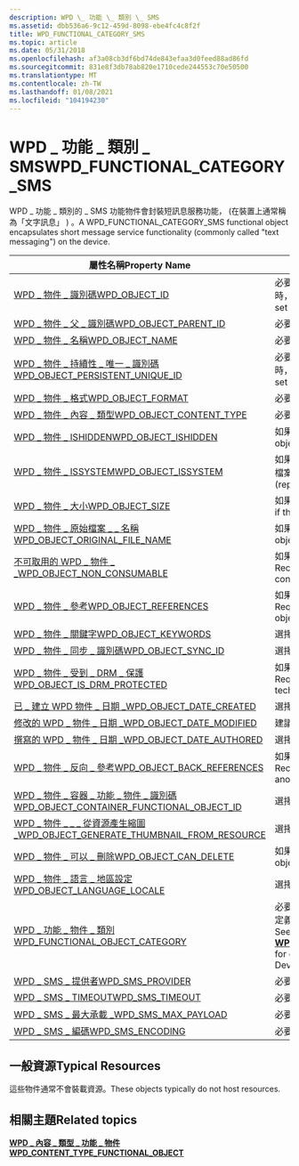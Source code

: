 ```yaml
---
description: WPD \_ 功能 \_ 類別 \_ SMS
ms.assetid: dbb536a6-9c12-459d-8098-ebe4fc4c8f2f
title: WPD_FUNCTIONAL_CATEGORY_SMS
ms.topic: article
ms.date: 05/31/2018
ms.openlocfilehash: af3a08cb3df6bd74de843efaa3d0feed88ad86fd
ms.sourcegitcommit: 831e8f3db78ab820e1710cede244553c70e50500
ms.translationtype: MT
ms.contentlocale: zh-TW
ms.lasthandoff: 01/08/2021
ms.locfileid: "104194230"
---
```

# <a name="wpd_functional_category_sms"></a><span data-ttu-id="2c225-103">WPD \_ 功能 \_ 類別 \_ SMS</span><span class="sxs-lookup"><span data-stu-id="2c225-103">WPD\_FUNCTIONAL\_CATEGORY\_SMS</span></span>

<span data-ttu-id="2c225-104">WPD \_ 功能 \_ 類別的 \_ SMS 功能物件會封裝短訊息服務功能， (在裝置上通常稱為「文字訊息」 ) 。</span><span class="sxs-lookup"><span data-stu-id="2c225-104">A WPD\_FUNCTIONAL\_CATEGORY\_SMS functional object encapsulates short message service functionality (commonly called "text messaging") on the device.</span></span>



| <span data-ttu-id="2c225-105">屬性名稱</span><span class="sxs-lookup"><span data-stu-id="2c225-105">Property Name</span></span>                                                                                                         | <span data-ttu-id="2c225-106">必要或選擇性</span><span class="sxs-lookup"><span data-stu-id="2c225-106">Required or Optional</span></span>                                                                                                                                   |
|-----------------------------------------------------------------------------------------------------------------------|--------------------------------------------------------------------------------------------------------------------------------------------------------|
| [<span data-ttu-id="2c225-107">WPD \_ 物件 \_ 識別碼</span><span class="sxs-lookup"><span data-stu-id="2c225-107">WPD\_OBJECT\_ID</span></span>](object-properties.md)                                                                | <span data-ttu-id="2c225-108">必要、唯讀。</span><span class="sxs-lookup"><span data-stu-id="2c225-108">Required, read-only.</span></span> <span data-ttu-id="2c225-109">即使在建立時，用戶端也無法設定這個屬性。</span><span class="sxs-lookup"><span data-stu-id="2c225-109">A client cannot set this property, even at creation time.</span></span>                                                                         |
| [<span data-ttu-id="2c225-110">WPD \_ 物件 \_ 父 \_ 識別碼</span><span class="sxs-lookup"><span data-stu-id="2c225-110">WPD\_OBJECT\_PARENT\_ID</span></span>](object-properties.md)                                                 | <span data-ttu-id="2c225-111">必要。</span><span class="sxs-lookup"><span data-stu-id="2c225-111">Required.</span></span>                                                                                                                                              |
| [<span data-ttu-id="2c225-112">WPD \_ 物件 \_ 名稱</span><span class="sxs-lookup"><span data-stu-id="2c225-112">WPD\_OBJECT\_NAME</span></span>](object-properties.md)                                                            | <span data-ttu-id="2c225-113">必要。</span><span class="sxs-lookup"><span data-stu-id="2c225-113">Required.</span></span>                                                                                                                                              |
| [<span data-ttu-id="2c225-114">WPD \_ 物件 \_ 持續性 \_ 唯一 \_ 識別碼</span><span class="sxs-lookup"><span data-stu-id="2c225-114">WPD\_OBJECT\_PERSISTENT\_UNIQUE\_ID</span></span>](object-properties.md)                          | <span data-ttu-id="2c225-115">必要、唯讀。</span><span class="sxs-lookup"><span data-stu-id="2c225-115">Required, read-only.</span></span> <span data-ttu-id="2c225-116">即使在建立時，用戶端也無法設定這個屬性。</span><span class="sxs-lookup"><span data-stu-id="2c225-116">A client cannot set this property, even at creation time.</span></span>                                                                         |
| [<span data-ttu-id="2c225-117">WPD \_ 物件 \_ 格式</span><span class="sxs-lookup"><span data-stu-id="2c225-117">WPD\_OBJECT\_FORMAT</span></span>](object-properties.md)                                                        | <span data-ttu-id="2c225-118">必要。</span><span class="sxs-lookup"><span data-stu-id="2c225-118">Required.</span></span>                                                                                                                                              |
| [<span data-ttu-id="2c225-119">WPD \_ 物件 \_ 內容 \_ 類型</span><span class="sxs-lookup"><span data-stu-id="2c225-119">WPD\_OBJECT\_CONTENT\_TYPE</span></span>](object-properties.md)                                           | <span data-ttu-id="2c225-120">必要。</span><span class="sxs-lookup"><span data-stu-id="2c225-120">Required.</span></span>                                                                                                                                              |
| [<span data-ttu-id="2c225-121">WPD \_ 物件 \_ ISHIDDEN</span><span class="sxs-lookup"><span data-stu-id="2c225-121">WPD\_OBJECT\_ISHIDDEN</span></span>](object-properties.md)                                                    | <span data-ttu-id="2c225-122">如果物件是隱藏的，則為必要項。</span><span class="sxs-lookup"><span data-stu-id="2c225-122">Required if the object is hidden.</span></span>                                                                                                                      |
| [<span data-ttu-id="2c225-123">WPD \_ 物件 \_ ISSYSTEM</span><span class="sxs-lookup"><span data-stu-id="2c225-123">WPD\_OBJECT\_ISSYSTEM</span></span>](object-properties.md)                                                    | <span data-ttu-id="2c225-124">如果物件為系統物件，則為必要項， (代表) 的系統檔案。</span><span class="sxs-lookup"><span data-stu-id="2c225-124">Required if the object is a system object (represents a system file).</span></span>                                                                                  |
| [<span data-ttu-id="2c225-125">WPD \_ 物件 \_ 大小</span><span class="sxs-lookup"><span data-stu-id="2c225-125">WPD\_OBJECT\_SIZE</span></span>](object-properties.md)                                                            | <span data-ttu-id="2c225-126">如果物件至少有一個資源，則為必要項。</span><span class="sxs-lookup"><span data-stu-id="2c225-126">Required if the object has at least one resource.</span></span>                                                                                                      |
| [<span data-ttu-id="2c225-127">WPD \_ 物件 \_ 原始檔案 \_ \_ 名稱</span><span class="sxs-lookup"><span data-stu-id="2c225-127">WPD\_OBJECT\_ORIGINAL\_FILE\_NAME</span></span>](object-properties.md)                              | <span data-ttu-id="2c225-128">如果物件代表檔案，則為必要。</span><span class="sxs-lookup"><span data-stu-id="2c225-128">Required if the object represents a file.</span></span>                                                                                                              |
| [<span data-ttu-id="2c225-129">不可取用的 WPD \_ 物件 \_ \_</span><span class="sxs-lookup"><span data-stu-id="2c225-129">WPD\_OBJECT\_NON\_CONSUMABLE</span></span>](object-properties.md)                                       | <span data-ttu-id="2c225-130">如果物件不打算供裝置取用，則建議使用。</span><span class="sxs-lookup"><span data-stu-id="2c225-130">Recommended if the object is not meant for consumption by the device.</span></span>                                                                                  |
| [<span data-ttu-id="2c225-131">WPD \_ 物件 \_ 參考</span><span class="sxs-lookup"><span data-stu-id="2c225-131">WPD\_OBJECT\_REFERENCES</span></span>](object-properties.md)                                                | <span data-ttu-id="2c225-132">如果物件具有其他物件的參考，則為必要。</span><span class="sxs-lookup"><span data-stu-id="2c225-132">Required if the object has references to other objects.</span></span>                                                                                                |
| [<span data-ttu-id="2c225-133">WPD \_ 物件 \_ 關鍵字</span><span class="sxs-lookup"><span data-stu-id="2c225-133">WPD\_OBJECT\_KEYWORDS</span></span>](object-properties.md)                                                    | <span data-ttu-id="2c225-134">選擇性。</span><span class="sxs-lookup"><span data-stu-id="2c225-134">Optional.</span></span>                                                                                                                                              |
| [<span data-ttu-id="2c225-135">WPD \_ 物件 \_ 同步 \_ 識別碼</span><span class="sxs-lookup"><span data-stu-id="2c225-135">WPD\_OBJECT\_SYNC\_ID</span></span>](object-properties.md)                                                     | <span data-ttu-id="2c225-136">選擇性。</span><span class="sxs-lookup"><span data-stu-id="2c225-136">Optional.</span></span>                                                                                                                                              |
| [<span data-ttu-id="2c225-137">WPD \_ 物件 \_ 受到 \_ DRM \_ 保護</span><span class="sxs-lookup"><span data-stu-id="2c225-137">WPD\_OBJECT\_IS\_DRM\_PROTECTED</span></span>](object-properties.md)                                  | <span data-ttu-id="2c225-138">如果物件受到 DRM 技術的保護，則為必要項。</span><span class="sxs-lookup"><span data-stu-id="2c225-138">Required if the object is protected by DRM technology.</span></span>                                                                                                 |
| [<span data-ttu-id="2c225-139">已 \_ 建立 WPD 物件 \_ 日期 \_</span><span class="sxs-lookup"><span data-stu-id="2c225-139">WPD\_OBJECT\_DATE\_CREATED</span></span>](object-properties.md)                                           | <span data-ttu-id="2c225-140">選擇性。</span><span class="sxs-lookup"><span data-stu-id="2c225-140">Optional.</span></span>                                                                                                                                              |
| [<span data-ttu-id="2c225-141">修改的 WPD \_ 物件 \_ 日期 \_</span><span class="sxs-lookup"><span data-stu-id="2c225-141">WPD\_OBJECT\_DATE\_MODIFIED</span></span>](object-properties.md)                                         | <span data-ttu-id="2c225-142">建議使用。</span><span class="sxs-lookup"><span data-stu-id="2c225-142">Recommended.</span></span>                                                                                                                                           |
| [<span data-ttu-id="2c225-143">撰寫的 WPD \_ 物件 \_ 日期 \_</span><span class="sxs-lookup"><span data-stu-id="2c225-143">WPD\_OBJECT\_DATE\_AUTHORED</span></span>](object-properties.md)                                         | <span data-ttu-id="2c225-144">選擇性。</span><span class="sxs-lookup"><span data-stu-id="2c225-144">Optional.</span></span>                                                                                                                                              |
| [<span data-ttu-id="2c225-145">WPD \_ 物件 \_ 反向 \_ 參考</span><span class="sxs-lookup"><span data-stu-id="2c225-145">WPD\_OBJECT\_BACK\_REFERENCES</span></span>](object-properties.md)                                                                | <span data-ttu-id="2c225-146">如果物件是由另一個物件參考，則建議使用。</span><span class="sxs-lookup"><span data-stu-id="2c225-146">Recommended if the object is referenced by another object.</span></span>                                                                                             |
| [<span data-ttu-id="2c225-147">WPD \_ 物件 \_ 容器 \_ 功能 \_ 物件 \_ 識別碼</span><span class="sxs-lookup"><span data-stu-id="2c225-147">WPD\_OBJECT\_CONTAINER\_FUNCTIONAL\_OBJECT\_ID</span></span>](object-properties.md)     | <span data-ttu-id="2c225-148">選擇性。</span><span class="sxs-lookup"><span data-stu-id="2c225-148">Optional.</span></span>                                                                                                                                              |
| [<span data-ttu-id="2c225-149">WPD \_ 物件 \_ \_ \_ 從資源產生縮圖 \_</span><span class="sxs-lookup"><span data-stu-id="2c225-149">WPD\_OBJECT\_GENERATE\_THUMBNAIL\_FROM\_RESOURCE</span></span>](object-properties.md) | <span data-ttu-id="2c225-150">選擇性。</span><span class="sxs-lookup"><span data-stu-id="2c225-150">Optional.</span></span>                                                                                                                                              |
| [<span data-ttu-id="2c225-151">WPD \_ 物件 \_ 可以 \_ 刪除</span><span class="sxs-lookup"><span data-stu-id="2c225-151">WPD\_OBJECT\_CAN\_DELETE</span></span>](object-properties.md)                                                                     | <span data-ttu-id="2c225-152">如果無法刪除物件，則為必要。</span><span class="sxs-lookup"><span data-stu-id="2c225-152">Required if the object cannot be deleted.</span></span>                                                                                                              |
| [<span data-ttu-id="2c225-153">WPD \_ 物件 \_ 語言 \_ 地區設定</span><span class="sxs-lookup"><span data-stu-id="2c225-153">WPD\_OBJECT\_LANGUAGE\_LOCALE</span></span>](object-properties.md)                                                                | <span data-ttu-id="2c225-154">選擇性。</span><span class="sxs-lookup"><span data-stu-id="2c225-154">Optional.</span></span>                                                                                                                                              |
| [<span data-ttu-id="2c225-155">WPD \_ 功能 \_ 物件 \_ 類別</span><span class="sxs-lookup"><span data-stu-id="2c225-155">WPD\_FUNCTIONAL\_OBJECT\_CATEGORY</span></span>](miscellaneous-properties.md)                      | <span data-ttu-id="2c225-156">必要。</span><span class="sxs-lookup"><span data-stu-id="2c225-156">Required.</span></span> <span data-ttu-id="2c225-157">請參閱 Windows 可攜式裝置所定義分類的 [**WPD \_ 內容 \_ 類型 \_ 功能 \_ 物件**](wpd-content-type-functional-object.md) 。</span><span class="sxs-lookup"><span data-stu-id="2c225-157">See [**WPD\_CONTENT\_TYPE\_FUNCTIONAL\_OBJECT**](wpd-content-type-functional-object.md) for categories defined by Windows Portable Devices.</span></span> |
| [<span data-ttu-id="2c225-158">WPD \_ SMS \_ 提供者</span><span class="sxs-lookup"><span data-stu-id="2c225-158">WPD\_SMS\_PROVIDER</span></span>](sms-properties.md)                                                             | <span data-ttu-id="2c225-159">必要。</span><span class="sxs-lookup"><span data-stu-id="2c225-159">Required.</span></span>                                                                                                                                              |
| [<span data-ttu-id="2c225-160">WPD \_ SMS \_ TIMEOUT</span><span class="sxs-lookup"><span data-stu-id="2c225-160">WPD\_SMS\_TIMEOUT</span></span>](sms-properties.md)                                                               | <span data-ttu-id="2c225-161">必要。</span><span class="sxs-lookup"><span data-stu-id="2c225-161">Required.</span></span>                                                                                                                                              |
| [<span data-ttu-id="2c225-162">WPD \_ SMS \_ 最大承載 \_</span><span class="sxs-lookup"><span data-stu-id="2c225-162">WPD\_SMS\_MAX\_PAYLOAD</span></span>](sms-properties.md)                                                      | <span data-ttu-id="2c225-163">必要。</span><span class="sxs-lookup"><span data-stu-id="2c225-163">Required.</span></span>                                                                                                                                              |
| [<span data-ttu-id="2c225-164">WPD \_ SMS \_ 編碼</span><span class="sxs-lookup"><span data-stu-id="2c225-164">WPD\_SMS\_ENCODING</span></span>](sms-properties.md)                                                             | <span data-ttu-id="2c225-165">必要。</span><span class="sxs-lookup"><span data-stu-id="2c225-165">Required.</span></span>                                                                                                                                              |



 

## <a name="typical-resources"></a><span data-ttu-id="2c225-166">一般資源</span><span class="sxs-lookup"><span data-stu-id="2c225-166">Typical Resources</span></span>

<span data-ttu-id="2c225-167">這些物件通常不會裝載資源。</span><span class="sxs-lookup"><span data-stu-id="2c225-167">These objects typically do not host resources.</span></span>

## <a name="related-topics"></a><span data-ttu-id="2c225-168">相關主題</span><span class="sxs-lookup"><span data-stu-id="2c225-168">Related topics</span></span>

<dl> <dt>

[<span data-ttu-id="2c225-169">**WPD \_ 內容 \_ 類型 \_ 功能 \_ 物件**</span><span class="sxs-lookup"><span data-stu-id="2c225-169">**WPD\_CONTENT\_TYPE\_FUNCTIONAL\_OBJECT**</span></span>](wpd-content-type-functional-object.md)
</dt> </dl>

 

 



